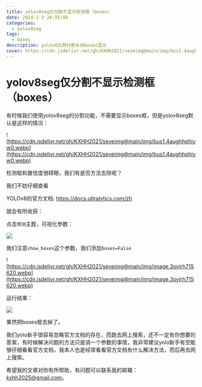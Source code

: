 ```yaml
---
title: yolov8seg仅分割不显示检测框（boxes）
date: 2024-2-3 20:55:08
categories:
  - yolov8seg
tags:
  - boxes
description: yolov8实例分割关闭boxes显示
cover: https://cdn.jsdelivr.net/gh/KXHH2021/seveimg@main/img/bus1.4aughhphiyw0.webp
---
```


# yolov8seg仅分割不显示检测框（boxes）

有时候我们使用yolov8seg的分割功能，不需要显示boxes框，但是yolov8seg默认是这样的情况：

![https://cdn.jsdelivr.net/gh/KXHH2021/seveimg@main/img/bus1.4aughhphiyw0.webp](https://cdn.jsdelivr.net/gh/KXHH2021/seveimg@main/img/bus1.4aughhphiyw0.webp)



检测框和置信度很碍眼，我们有是否方法去除呢？

我们不妨仔细查看

YOLOv8的官方文档: https://docs.ultralytics.com/zh

就会有所收获：

点击`预测`主题，可视化参数：

![](https://cdn.jsdelivr.net/gh/KXHH2021/seveimg@main/img/PixPin_2024-02-03_21-11-44.8872peguo9w.webp)

我们注意`show_boxes`这个参数，我们添加`boxes=False`

![https://cdn.jsdelivr.net/gh/KXHH2021/seveimg@main/img/image.3oyjrh715620.webp](https://cdn.jsdelivr.net/gh/KXHH2021/seveimg@main/img/image.3oyjrh715620.webp)

运行结果：

![](https://cdn.jsdelivr.net/gh/KXHH2021/seveimg@main/img/bus2.56qqtq3qufc0.webp)

果然把boxes框去掉了。

我们yolo新手很容易忽略官方文档的存在，而跑去网上搜索，还不一定有你想要的答案，有时候解决问题的方法只是调一个参数的事情，我非常建议yolo新手有空能够仔细看看官方文档，我本人也是经常看看官方文档有什么解决方法，而后再去网上搜索。

希望我的文章对你有所帮助，有问题可以联系我的邮箱：kxhh2025@gmail.com。
